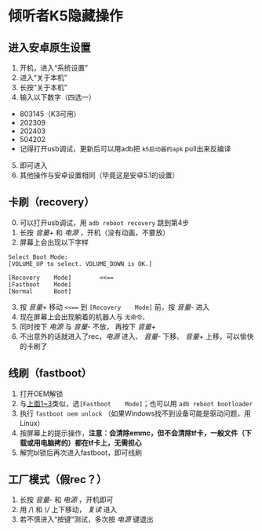 # 倾听者K5隐藏操作

## 进入安卓原生设置
1. 开机，进入“系统设置”
2. 进入“关于本机”
3. 长按“关于本机”
4. 输入以下数字（四选一）
- 803145（K3可用）
- 202309
- 202403
- 504202
- 记得打开usb调试，更新后可以用adb把 ```k5启动器的apk``` pull出来反编译
5. 即可进入
6. 其他操作与安卓设置相同（毕竟这是安卓5.1的设置）

## 卡刷（recovery）
0. 可以打开usb调试，用 ```adb reboot recovery``` 跳到第4步
1. 长按 *音量+* 和 *电源* ，开机（没有动画，不要放）
2. 屏幕上会出现以下字样

```
Select Boot Mode:
[VOLUME_UP to select. VOLUME_DOWN is OK.]

[Recovery    Mode]        <<==
[Fastboot    Mode]
[Normal      Boot]
```
3. 按 *音量+* 移动 ```<<==``` 到 ```[Recovery    Mode]``` 前，按 *音量-* 进入
4. 现在屏幕上会出现躺着的机器人与 ```无命令。```
5. 同时按下 *电源* 与 *音量-* 不放， 再按下 *音量+*
6. 不出意外的话就进入了rec，*电源* 进入、 *音量-* 下移、 *音量+* 上移，可以愉快的卡刷了


## 线刷（fastboot）
1. 打开OEM解锁
2. 与[上面1~3](#卡刷)类似，选```[Fastboot    Mode]```；也可以用 ```adb reboot bootloader```
3. 执行 ```fastboot oem unlock``` （如果Windows找不到设备可能是驱动问题，用Linux）
4. 按屏幕上的提示操作，**注意：会清除emmc，但不会清除tf卡，一般文件（下载或用电脑拷的）都在tf卡上，无需担心**
5. 解完bl锁后再次进入fastboot，即可线刷

## 工厂模式（假rec？）
1. 长按 *音量-* 和 *电源* ，开机即可
2. 用 */\\* 和 *\\/* 上下移动， *复读* 进入
3. 若不慎进入“按键”测试，多次按 *电源* 键退出